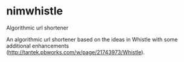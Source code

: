 # nimwhistle
Algorithmic url shortener

An algorithmic url shortener based on the ideas in Whistle with some additional enhancements (http://tantek.pbworks.com/w/page/21743973/Whistle).